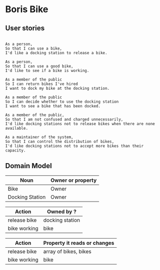 # Boris Bike

## User stories

```

As a person,
So that I can use a bike,
I'd like a docking station to release a bike.

As a person,
So that I can use a good bike,
I'd like to see if a bike is working.

As a member of the public
So I can return bikes I've hired
I want to dock my bike at the docking station.

As a member of the public
So I can decide whether to use the docking station
I want to see a bike that has been docked.

As a member of the public,
So that I am not confused and charged unnecessarily,
I'd like docking stations not to release bikes when there are none available.

As a maintainer of the system,
So that I can control the distribution of bikes,
I'd like docking stations not to accept more bikes than their capacity.

```

## Domain Model

|Noun         | Owner or property |
| --------   | ------------------| 
| Bike       | Owner    | 
| Docking Station | Owner | 

|Action        | Owned by ? |
| --------   | ------------------| 
| release bike  | docking station  | 
| bike working | bike | 

|Action        | Property it reads or changes |
| --------   | ------------------| 
| release bike  | array of bikes, bikes | 
| bike working | bike | 


